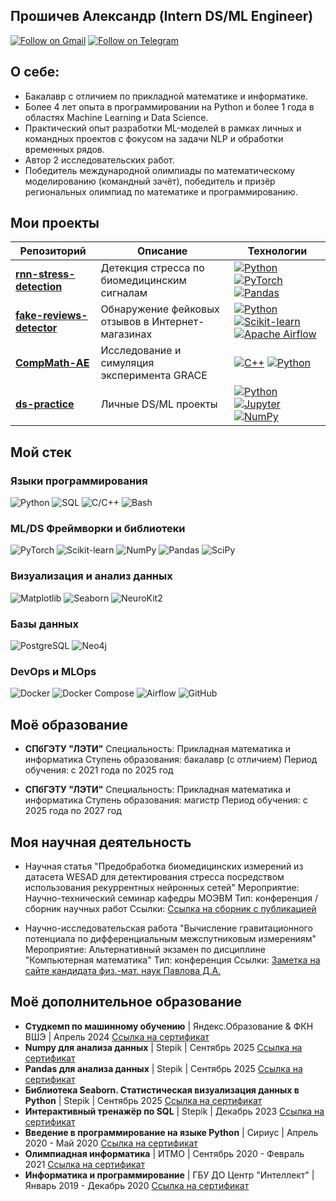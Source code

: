 ## Прошичев Александр (Intern DS/ML Engineer)
[![Follow on Gmail](https://img.shields.io/badge/gmail-kaidux22-red.svg?style=flat&logo=gmail)](mailto:kaidux22@gmail.com) [![Follow on Telegram](https://img.shields.io/badge/telegram-%40kaidux-blue.svg?style=flat&logo=telegram)](https://t.me/kaidux)

## О себе: 
- Бакалавр с отличием по прикладной математике и информатике. 
- Более 4 лет опыта в программировании на Python и более 1 года в областях Machine Learning и Data Science. 
- Практический опыт разработки ML-моделей в рамках личных и командных проектов с фокусом на задачи NLP и обработки временных рядов. 
- Автор 2 исследовательских работ. 
- Победитель международной олимпиады по математическому моделированию (командный зачёт), победитель и призёр региональных олимпиад по математике и программированию.

## Мои проекты

| Репозиторий | Описание | Технологии |
|-------------|----------|------------|
| [**rnn-stress-detection**](https://github.com/kaidux22/rnn-stress-detection) | Детекция стресса по биомедицинским сигналам | [![Python](https://img.shields.io/badge/python-3670A0?style=plastic&logo=python&logoColor=ffdd54)](https://www.python.org/) [![PyTorch](https://img.shields.io/badge/PyTorch-%23EE4C2C.svg?style=plastic&logo=PyTorch&logoColor=white)](https://pytorch.org/) [![Pandas](https://img.shields.io/badge/pandas-%23150458.svg?style=plastic&logo=pandas&logoColor=white)](https://pandas.pydata.org/) |
| [**fake-reviews-detector**](https://github.com/kaidux22/fake-reviews-detector) | Обнаружение фейковых отзывов в Интернет-магазинах | [![Python](https://img.shields.io/badge/python-3670A0?style=plastic&logo=python&logoColor=ffdd54)](https://www.python.org/) [![Scikit-learn](https://img.shields.io/badge/scikit--learn-%23F7931E.svg?style=plastic&logo=scikit-learn&logoColor=white)](https://scikit-learn.org/) [![Apache Airflow](https://img.shields.io/badge/Apache%20Airflow-017CEE?style=plastic&logo=Apache%20Airflow&logoColor=white)](https://airflow.apache.org/) |
| [**CompMath-AE**](https://github.com/kaidux22/CompMath-AE/tree/main/ProshichevShushkov) | Исследование и симуляция эксперимента GRACE | [![C++](https://img.shields.io/badge/c++-%2300599C.svg?style=plastic&logo=c%2B%2B&logoColor=white)](https://isocpp.org/) [![Python](https://img.shields.io/badge/python-3670A0?style=plastic&logo=python&logoColor=ffdd54)](https://www.python.org/)|
| [**ds-practice**](https://github.com/kaidux22/ds-practice) | Личные DS/ML проекты | [![Python](https://img.shields.io/badge/python-3670A0?style=plastic&logo=python&logoColor=ffdd54)](https://www.python.org/) [![Jupyter](https://img.shields.io/badge/Jupyter-F37626.svg?style=plastic&logo=Jupyter&logoColor=white)](https://jupyter.org/) [![NumPy](https://img.shields.io/badge/numpy-%23013243.svg?style=plastic&logo=numpy&logoColor=white)](https://numpy.org/) |

## Мой стек

### Языки программирования
![Python](https://img.shields.io/badge/Python-3776AB?style=plastic&logo=python&logoColor=white)
![SQL](https://img.shields.io/badge/SQL-4479A1?style=plastic&logo=postgresql&logoColor=white)
![C/C++](https://img.shields.io/badge/C/C++-00599C?style=plastic&logo=c%2B%2B&logoColor=white)
![Bash](https://img.shields.io/badge/Bash-4EAA25?style=plastic&logo=gnu-bash&logoColor=white)


### ML/DS Фреймворки и библиотеки
![PyTorch](https://img.shields.io/badge/PyTorch-EE4C2C?style=plastic&logo=pytorch&logoColor=white)
![Scikit-learn](https://img.shields.io/badge/Scikit--learn-F7931E?style=plastic&logo=scikit-learn&logoColor=white)
![NumPy](https://img.shields.io/badge/NumPy-013243?style=plastic&logo=numpy&logoColor=white)
![Pandas](https://img.shields.io/badge/Pandas-150458?style=plastic&logo=pandas&logoColor=white)
![SciPy](https://img.shields.io/badge/SciPy-8CAAE6?style=plastic&logo=scipy&logoColor=white)

### Визуализация и анализ данных
![Matplotlib](https://img.shields.io/badge/Matplotlib-11557C?style=plastic&logo=python&logoColor=white)
![Seaborn](https://img.shields.io/badge/Seaborn-4C78A8?style=plastic)
![NeuroKit2](https://img.shields.io/badge/NeuroKit2-5D3FD3?style=plastic)

### Базы данных
![PostgreSQL](https://img.shields.io/badge/PostgreSQL-4169E1?style=plastic&logo=postgresql&logoColor=white)
![Neo4j](https://img.shields.io/badge/Neo4j-008CC1?style=plastic&logo=neo4j&logoColor=white)

### DevOps и MLOps
![Docker](https://img.shields.io/badge/Docker-2496ED?style=plastic&logo=docker&logoColor=white)
![Docker Compose](https://img.shields.io/badge/Docker_Compose-2496ED?style=plastic&logo=docker&logoColor=white)
![Airflow](https://img.shields.io/badge/Airflow-017CEE?style=plastic&logo=apacheairflow&logoColor=white)
![GitHub](https://img.shields.io/badge/GitHub-181717?style=plastic&logo=github&logoColor=white)

## Моё образование

- **СПбГЭТУ "ЛЭТИ"** 
Специальность: Прикладная математика и информатика 
Ступень образования: бакалавр (с отличием)
Период обучения: с 2021 года по 2025 год

- **СПбГЭТУ "ЛЭТИ"** 
Специальность: Прикладная математика и информатика 
Ступень образования: магистр
Период обучения: с 2025 года по 2027 год

## Моя научная деятельность

- Научная статья "Предобработка биомедицинских измерений из датасета WESAD для детектирования стресса посредством использования рекуррентных нейронных сетей"
Мероприятие: Научно-технический семинар кафедры МОЭВМ
Тип: конференция / сборник научных работ
Ссылки: [Ссылка на сборник с публикацией](https://etu.ru/assets/files/Faculty-FKTI/MO/mo-2025/sbornik-2025-moevm.pdf)

- Научно-исследовательская работа "Вычисление гравитационного потенциала по дифференциальным межспутниковым измерениям" 
Мероприятие: Альтернативный экзамен по дисциплине "Компьютерная математика"
Тип: конференция
Ссылки: [Заметка на сайте кандидата физ.-мат. наук Павлова Д.А.](http://entroforce.ru/lab#grace-modeling) 

## Моё дополнительное образование

- **Студкемп по машинному обучению** | Яндекс.Образование & ФКН ВШЭ | Апрель 2024
[Ссылка на сертификат](https://drive.google.com/file/d/19Tc_gsVMuIUujQvK8Xh7s_v3gifdOYvr/view?usp=sharing)
- **Numpy для анализа данных** | Stepik | Сентябрь 2025
[Ссылка на сертификат](https://drive.google.com/file/d/1f_52kUCIFEw38z3EZl34kncIJaSkaPUi/view?usp=sharing)
- **Pandas для анализа данных** | Stepik | Сентябрь 2025
[Ссылка на сертификат](https://...)
- **Библиотека Seaborn. Статистическая визуализация данных в Python** | Stepik | Сентябрь 2025
[Ссылка на сертификат](https://...)
- **Интерактивный тренажёр по SQL** | Stepik | Декабрь 2023
[Ссылка на сертификат](https://drive.google.com/file/d/1vNEgDyX94mpRxgntoeHJz-vuJEyYNLFT/view?usp=sharing)
- **Введение в программирование на языке Python** | Сириус | Апрель 2020 - Май 2020
[Ссылка на сертификат](https://drive.google.com/file/d/1tAoUvarRQA92DPbmN6r06fodEBxgN6Td/view?usp=sharing)
- **Олимпиадная информатика** | ИТМО | Сентябрь 2020 - Февраль 2021
[Ссылка на сертификат](https://drive.google.com/file/d/1wEqSKpZhSDBrQ2vD0CGReVSxMpwhCZaS/view?usp=sharing)
- **Информатика и программирование** | ГБУ ДО Центр "Интеллект" | Январь 2019 - Декабрь 2020
[Ссылка на сертификат](https://drive.google.com/file/d/1oRbfBPMK_XQFNxAcFf55Att7wLbkcVhk/view?usp=sharing)

